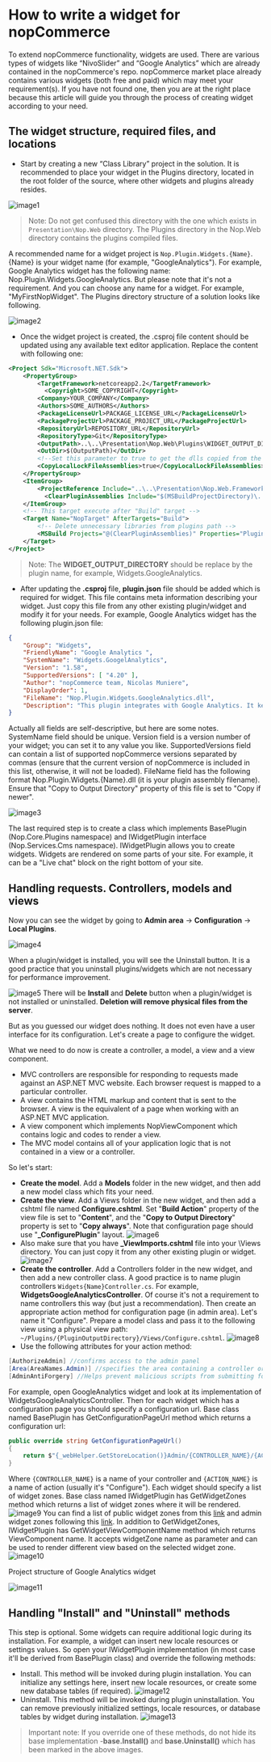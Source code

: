 ﻿# How to write a widget for nopCommerce
To extend nopCommerce functionality, widgets are used. There are various types of widgets like “NivoSlider” and “Google Analytics” which are already contained in the nopCommerce's repo. nopCommerce market place already contains various widgets (both free and paid) which may meet your requirement(s). If you have not found one, then you are at the right place because this article will guide you through the process of creating widget according to your need.

## The widget structure, required files, and locations
* Start by creating a new “Class Library” project in the solution. It is recommended to place your widget in the Plugins directory, located in the root folder of the source, where other widgets and plugins already resides.
 
![image1](_static/How-to-write-a-widget-for-nopCommerce/image1.png)
> Note: Do not get confused this directory with the one which exists in `Presentation\Nop.Web` directory. The Plugins directory in the Nop.Web directory contains the plugins compiled files.

A recommended name for a widget project is `Nop.Plugin.Widgets.{Name}`.  {Name} is your widget name (for example, "GoogleAnalytics"). For example, Google Analytics widget has the following name: Nop.Plugin.Widgets.GoogleAnalytics. But please note that it's not a requirement. And you can choose any name for a widget. For example, "MyFirstNopWidget". The Plugins directory structure of a solution looks like following.

![image2](_static/How-to-write-a-widget-for-nopCommerce/image2.png)

* Once the widget project is created, the .csproj file content should be updated using any available text editor application. Replace the content with following one:
```xml
<Project Sdk="Microsoft.NET.Sdk">
    <PropertyGroup>
        <TargetFramework>netcoreapp2.2</TargetFramework>
 	      <Copyright>SOME_COPYRIGHT</Copyright>
        <Company>YOUR_COMPANY</Company>
        <Authors>SOME_AUTHORS</Authors>
        <PackageLicenseUrl>PACKAGE_LICENSE_URL</PackageLicenseUrl>
        <PackageProjectUrl>PACKAGE_PROJECT_URL</PackageProjectUrl>
        <RepositoryUrl>REPOSITORY_URL</RepositoryUrl>
        <RepositoryType>Git</RepositoryType>
        <OutputPath>..\..\Presentation\Nop.Web\Plugins\WIDGET_OUTPUT_DIRECTORY</OutputPath>
        <OutDir>$(OutputPath)</OutDir>
        <!--Set this parameter to true to get the dlls copied from the NuGet cache to the output of your    project. You need to set this parameter to true if your plugin has a nuget package to ensure that   the dlls copied from the NuGet cache to the output of your project-->
        <CopyLocalLockFileAssemblies>true</CopyLocalLockFileAssemblies>
    </PropertyGroup>
    <ItemGroup>
        <ProjectReference Include="..\..\Presentation\Nop.Web.Framework\Nop.Web.Framework.csproj" />
	      <ClearPluginAssemblies Include="$(MSBuildProjectDirectory)\..\..\Build\ClearPluginAssemblies.sproj" />
    </ItemGroup>
    <!-- This target execute after "Build" target -->
    <Target Name="NopTarget" AfterTargets="Build">
        <!-- Delete unnecessary libraries from plugins path -->
        <MSBuild Projects="@(ClearPluginAssemblies)" Properties="PluginPath=$(MSBuildProjectDirectory)\ $(OutDir)" Targets="NopClear" />
    </Target>
</Project>
```
> Note: The **WIDGET_OUTPUT_DIRECTORY** should be replace by the plugin name, for example, Widgets.GoogleAnalytics.

* After updating the **.csproj** file, **plugin.json** file should be added which is required for widget.  This file contains meta information describing your widget. Just copy this file from any other existing plugin/widget and modify it for your needs. For example, Google Analytics widget has the following plugin.json file:
```json
{
    "Group": "Widgets",
    "FriendlyName": "Google Analytics ",
    "SystemName": "Widgets.GoogelAnalytics",
    "Version": "1.58",
    "SupportedVersions": [ "4.20" ],
    "Author": "nopCommerce team, Nicolas Muniere",
    "DisplayOrder": 1,
    "FileName": "Nop.Plugin.Widgets.GoogleAnalytics.dll",
    "Description": "This plugin integrates with Google Analytics. It keeps track of statistics about the visitors and ecommerce conversion on your website"
}
```
Actually all fields are self-descriptive, but here are some notes. SystemName field should be unique. Version field is a version number of your widget; you can set it to any value you like. SupportedVersions field can contain a list of supported nopCommerce versions separated by commas (ensure that the current version of nopCommerce is included in this list, otherwise, it will not be loaded). FileName field has the following format Nop.Plugin.Widgets.{Name}.dll (it is your plugin assembly filename). Ensure that "Copy to Output Directory" property of this file is set to "Copy if newer".

![image3](_static/How-to-write-a-widget-for-nopCommerce/image3.png)

The last required step is to create a class which implements BasePlugin (Nop.Core.Plugins namespace) and IWidgetPlugin interface (Nop.Services.Cms namespace). IWidgetPlugin allows you to create widgets. Widgets are rendered on some parts of your site. For example, it can be a "Live chat" block on the right bottom of your site.

## Handling requests. Controllers, models and views
Now you can see the widget by going to **Admin area** → **Configuration** → **Local Plugins**. 

![image4](_static/How-to-write-a-widget-for-nopCommerce/image4.png)

When a plugin/widget is installed, you will see the Uninstall button. It is a good practice that you uninstall plugins/widgets which are not necessary for performance improvement.

![image5](_static/How-to-write-a-widget-for-nopCommerce/image5.png)
There will be **Install** and **Delete** button when a plugin/widget is not installed or uninstalled. **Deletion will remove physical files from the server**.

But as you guessed our widget does nothing. It does not even have a user interface for its configuration. Let's create a page to configure the widget.

What we need to do now is create a controller, a model, a view and a view component.
* MVC controllers are responsible for responding to requests made against an ASP.NET MVC website. Each browser request is mapped to a particular controller.
* A view contains the HTML markup and content that is sent to the browser. A view is the equivalent of a page when working with an ASP.NET MVC application.
* A view component which implements NopViewComponent which contains logic and codes to render a view.
* The MVC model contains all of your application logic that is not contained in a view or a controller.

So let's start:
* **Create the model**. Add a **Models** folder in the new widget, and then add a new model class which fits your need.
* **Create the view**. Add a Views folder in the new widget, and then add a cshtml file named **Configure.cshtml**. Set "**Build Action**" property of the view file is set to "**Content**", and the "**Copy to Output Directory**" property is set to "**Copy always**". Note that configuration page should use "**_ConfigurePlugin**" layout.
![image6](_static/How-to-write-a-widget-for-nopCommerce/image6.png)
* Also make sure that you have **_ViewImports.cshtml** file into your \Views directory. You can just copy it from any other existing plugin or widget.
![image7](_static/How-to-write-a-widget-for-nopCommerce/image7.png)
* **Create the controller**. Add a Controllers folder in the new widget, and then add a new controller class. A good practice is to name plugin controllers `Widgets{Name}Controller.cs`. For example, **WidgetsGoogleAnalyticsController**. Of course it's not a requirement to name controllers this way (but just a recommendation). Then create an appropriate action method for configuration page (in admin area). Let's name it "Configure". Prepare a model class and pass it to the following view using a physical view path: `~/Plugins/{PluginOutputDirectory}/Views/Configure.cshtml`.
![image8](_static/How-to-write-a-widget-for-nopCommerce/image8.png)
* Use the following attributes for your action method:
```cs
[AuthorizeAdmin] //confirms access to the admin panel
[Area(AreaNames.Admin)] //specifies the area containing a controller or action
[AdminAntiForgery] //Helps prevent malicious scripts from submitting forged page requests.
```
For example, open GoogleAnalytics widget and look at its implementation of WidgetsGoogleAnalyticsController.
Then for each widget which has a configuration page you should specify a configuration url. Base class named BasePlugin has GetConfigurationPageUrl method which returns a configuration url:
```cs
public override string GetConfigurationPageUrl()
{
    return $"{_webHelper.GetStoreLocation()}Admin/{CONTROLLER_NAME}/{ACTION_NAME}";
}
```
Where `{CONTROLLER_NAME}` is a name of your controller and `{ACTION_NAME}` is a name of action (usually it's "Configure").
Each widget should specify a list of widget zones. Base class named IWidgetPlugin has GetWidgetZones method which returns a list of widget zones where it will be rendered.
![image9](_static/How-to-write-a-widget-for-nopCommerce/image9.png)
You can find a list of public widget zones from this [link](https://github.com/nopSolutions/nopCommerce/blob/master/src/Presentation/Nop.Web.Framework/Infrastructure/PublicWidgetZones.cs) and admin widget zones following this [link](https://github.com/nopSolutions/nopCommerce/blob/master/src/Presentation/Nop.Web.Framework/Infrastructure/AdminWidgetZones.cs).
In addition to GetWidgetZones, IWidgetPlugin has GetWidgetViewComponentName method which returns ViewComponent name. It accepts widgetZone name as parameter and can be used to render different view based on the selected widget zone.
![image10](_static/How-to-write-a-widget-for-nopCommerce/image10.png)

Project structure of Google Analytics widget

![image11](_static/How-to-write-a-widget-for-nopCommerce/image11.png)

## Handling "Install" and "Uninstall" methods
This step is optional. Some widgets can require additional logic during its installation. For example, a widget can insert new locale resources or settings values. So open your IWidgetPlugin implementation (in most case it'll be derived from BasePlugin class) and override the following methods:
* Install. This method will be invoked during plugin installation. You can initialize any settings here, insert new locale resources, or create some new database tables (if required).
![image12](_static/How-to-write-a-widget-for-nopCommerce/image12.png)
* Uninstall. This method will be invoked during plugin uninstallation. You can remove previously initialized settings, locale resources, or database tables by widget during installation.
![image13](_static/How-to-write-a-widget-for-nopCommerce/image13.png)

> Important note: If you override one of these methods, do not hide its base implementation -**base.Install()** and **base.Uninstall()** which has been marked in the above images. 